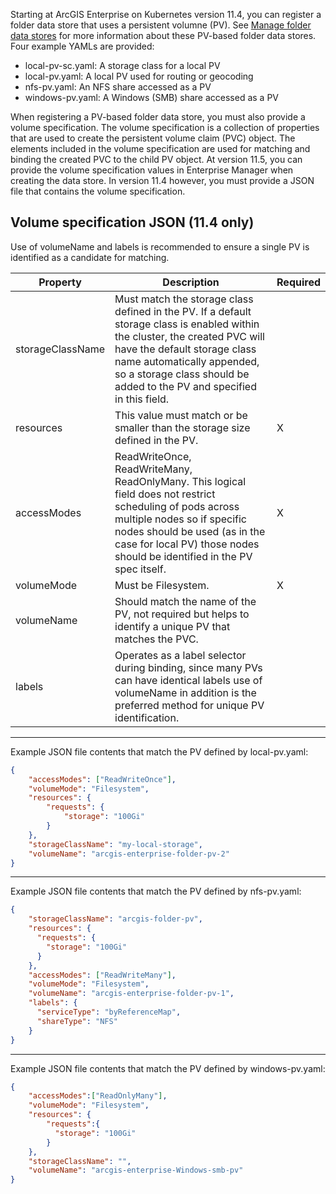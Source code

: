 Starting at ArcGIS Enterprise on Kubernetes version 11.4, you can register a folder data store that uses a persistent volumne (PV). See [Manage folder data stores](https://enterprise-k8s.arcgis.com/en/latest/administer/system-managed-data-stores.htm#ESRI_SECTION1_6A836545AC0645B48C8B11631714A935) for more information about these PV-based folder data stores. Four example YAMLs are provided:

- local-pv-sc.yaml: A storage class for a local PV
- local-pv.yaml: A local PV used for routing or geocoding
- nfs-pv.yaml: An NFS share accessed as a PV
- windows-pv.yaml: A Windows (SMB) share accessed as a PV

When registering a PV-based folder data store, you must also provide a volume specification. The volume specification is a collection of properties that are used to create the persistent volume claim (PVC) object. The elements included in the volume specification are used for matching and binding the created PVC to the child PV object. At version 11.5, you can provide the volume specification values in Enterprise Manager when creating the data store. In version 11.4 however, you must provide a JSON file that contains the volume specification. 

## Volume specification JSON (11.4 only)

 Use of volumeName and labels is recommended to ensure a single PV is identified as a candidate for matching.

| Property | Description | Required |
|--|--|--|
| storageClassName | Must match the storage class defined in the PV. If a default storage class is enabled within the cluster, the created PVC will have the default storage class name automatically appended, so a storage class should be added to the PV and specified in this field. |  |
| resources | This value must match or be smaller than the storage size defined in the PV. | X |
| accessModes | ReadWriteOnce, ReadWriteMany, ReadOnlyMany. This logical field does not restrict scheduling of pods across multiple nodes so if specific nodes should be used (as in the case for local PV) those nodes should be identified in the PV spec itself. | X |
| volumeMode | Must be Filesystem. | X |
| volumeName | Should match the name of the PV, not required but helps to identify a unique PV that matches the PVC. |  |
| labels | Operates as a label selector during binding, since many PVs can have identical labels use of volumeName in addition is the preferred method for unique PV identification. |  |

___

Example JSON file contents that match the PV defined by local-pv.yaml:
```json
{
    "accessModes": ["ReadWriteOnce"],
    "volumeMode": "Filesystem",
    "resources": {
        "requests": {
            "storage": "100Gi"
        }
    },
    "storageClassName": "my-local-storage", 
    "volumeName": "arcgis-enterprise-folder-pv-2"
}
```
___

Example JSON file contents that match the PV defined by nfs-pv.yaml:
```json
{
    "storageClassName": "arcgis-folder-pv",
    "resources": {
      "requests": {
        "storage": "100Gi"
      }
    },
    "accessModes": ["ReadWriteMany"],
    "volumeMode": "Filesystem",
    "volumeName": "arcgis-enterprise-folder-pv-1",
    "labels": {
      "serviceType": "byReferenceMap",
      "shareType": "NFS"
    }
}
```
___

Example JSON file contents that match the PV defined by windows-pv.yaml:
```json
{
    "accessModes":["ReadOnlyMany"],
    "volumeMode": "Filesystem",
    "resources": {
        "requests":{
          "storage": "100Gi"
        }
    },
    "storageClassName": "",
    "volumeName": "arcgis-enterprise-Windows-smb-pv"
}
```
